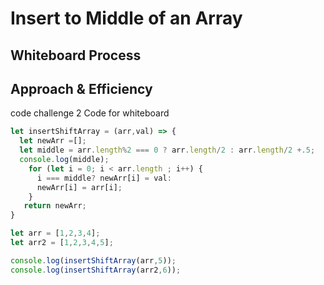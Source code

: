 # Insert to Middle of an Array
<!-- Description of the challenge -->

## Whiteboard Process
<!-- Embedded whiteboard image -->

## Approach & Efficiency
<!-- What approach did you take? Discuss Why. What is the Big O space/time for this approach? -->

code challenge 2 Code for whiteboard
```js
let insertShiftArray = (arr,val) => {
  let newArr =[];
  let middle = arr.length%2 === 0 ? arr.length/2 : arr.length/2 +.5;
  console.log(middle);
    for (let i = 0; i < arr.length ; i++) {
      i === middle? newArr[i] = val:
      newArr[i] = arr[i];       
    }    
   return newArr;
}

let arr = [1,2,3,4];
let arr2 = [1,2,3,4,5];

console.log(insertShiftArray(arr,5));
console.log(insertShiftArray(arr2,6));
```
